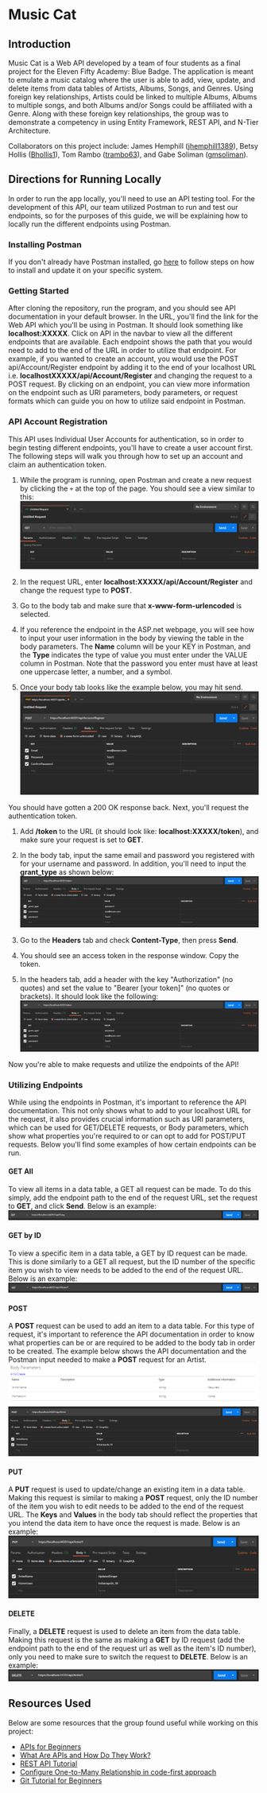 # Music Cat

## Introduction
Music Cat is a Web API developed by a team of four students as a final project for the Eleven Fifty Academy: Blue Badge. The application is meant to emulate a music catalog where the user is able to add, view, update, and delete items from data tables of Artists, Albums, Songs, and Genres. Using foreign key relationships, Artists could be linked to multiple Albums, Albums to multiple songs, and both Albums and/or Songs could be affiliated with a Genre. Along with these foreign key relationships, the group was to demonstrate a competency in using Entity Framework, REST API, and N-Tier Architecture.

Collaborators on this project include: James Hemphill ([jhemphill1389](https://github.com/jhemphill1389)), Betsy Hollis ([Bhollis1](https://github.com/bhollis1)), Tom Rambo ([trambo63](https://github.com/trambo63)), and Gabe Soliman ([gmsoliman](https://github.com/gmsoliman)).

## Directions for Running Locally
In order to run the app locally, you'll need to use an API testing tool. For the development of this API, our team utilized Postman to run and test our endpoints, so for the purposes of this guide, we will be explaining how to locally run the different endpoints using Postman.

### Installing Postman
If you don't already have Postman installed, go [here](https://learning.postman.com/docs/getting-started/installation-and-updates/) to follow steps on how to install and update it on your specific system.

### Getting Started
After cloning the repository, run the program, and you should see API documentation in your default browser. In the URL, you'll find the link for the Web API which you'll be using in Postman. It should look something like **localhost:XXXXX**.  Click on API in the navbar to view all the different endpoints that are available. Each endpoint shows the path that you would need to add to the end of the URL in order to utilize that endpoint. For example, if you wanted to create an account, you would use the POST api/Account/Register endpoint by adding it to the end of your localhost URL i.e. **localhostXXXXX/api/Account/Register** and changing the request to a POST request. By clicking on an endpoint, you can view more information on the endpoint such as URI parameters, body parameters, or request formats which can guide you on how to utilize said endpoint in Postman.

### API Account Registration
This API uses Individual User Accounts for authentication, so in order to begin testing different endpoints, you'll have to create a user account first. The following steps will walk you through how to set up an account and claim an authentication token.

1. While the program is running, open Postman and create a new request by clicking the ```+``` at the top of the page. You should see a view similar to this:
![New Request View](https://github.com/gmsoliman/MusicCatREADMEAssets/blob/main/newrequest.PNG)

2. In the request URL, enter **localhost:XXXXX/api/Account/Register** and change the request type to **POST**.

3. Go to the body tab and make sure that **x-www-form-urlencoded** is selected.

4. If you reference the endpoint in the ASP.net webpage, you will see how to input your user information in the body by viewing the table in the body parameters. The **Name** column will be your KEY in Postman, and the **Type** indicates the type of value you must enter under the VALUE column in Postman. Note that the password you enter must have at least one uppercase letter, a number, and a symbol.

5. Once your body tab looks like the example below, you may hit send.
![Account Register Example](https://github.com/gmsoliman/MusicCatREADMEAssets/blob/main/accountregister.PNG)

You should have gotten a 200 OK response back. Next, you'll request the authentication token.

1. Add **/token** to the URL (it should look like: **localhost:XXXXX/token**), and make sure your request is set to **GET**.

2. In the body tab, input the same email and password you registered with for your username and password. In addition, you'll need to input the **grant_type** as shown below:
![Token Request](https://github.com/gmsoliman/MusicCatREADMEAssets/blob/main/tokenrequest.PNG)

3. Go to the **Headers** tab and check **Content-Type**, then press **Send**.

4. You should see an access token in the response window. Copy the token.

5. In the headers tab, add a header with the key "Authorization" (no quotes) and set the value to "Bearer [your token]" (no quotes or brackets). It should look like the following:
![Authorization Example](https://github.com/gmsoliman/MusicCatREADMEAssets/blob/main/tokenrequest.PNG)

Now you're able to make requests and utilize the endpoints of the API!

### Utilizing Endpoints
While using the endpoints in Postman, it's important to reference the API documentation. This not only shows what to add to your localhost URL for the request, it also provides crucial information such as URI parameters, which can be used for GET/DELETE requests, or Body parameters, which show what properties you're required to or can opt to add for POST/PUT requests. Below you'll find some examples of how certain endpoints can be run.

#### GET All
To view all items in a data table, a GET all request can be made. To do this simply, add the endpoint path to the end of the request URL, set the request to **GET**, and click **Send**. Below is an example:
![GET All Example](https://github.com/gmsoliman/MusicCatREADMEAssets/blob/main/getallsongs.PNG)

#### GET by ID
To view a specific item in a data table, a GET by ID request can be made. This is done similarly to a GET all request, but the ID number of the specific item you wish to view needs to be added to the end of the request URL. Below is an example:
![GET by ID Example](https://github.com/gmsoliman/MusicCatREADMEAssets/blob/main/getbyid.PNG)

#### POST
A **POST** request can be used to add an item to a data table. For this type of request, it's important to reference the API documentation in order to know what properties can be or are required to be added to the body tab in order to be created. The example below shows the API documentation and the Postman input needed to make a **POST** request for an Artist.
![POST API documentation](https://github.com/gmsoliman/MusicCatREADMEAssets/blob/main/postapidoc.PNG)
![POST Request Example](https://github.com/gmsoliman/MusicCatREADMEAssets/blob/main/postexample.PNG)

#### PUT
A **PUT** request is used to update/change an existing item in a data table. Making this request is similar to making a **POST** request, only the ID number of the item you wish to edit needs to be added to the end of the request URL. The **Keys** and **Values** in the body tab should reflect the properties that you intend the data item to have once the request is made. Below is an example:
![POST Request Example](https://github.com/gmsoliman/MusicCatREADMEAssets/blob/main/putexample.PNG)

#### DELETE
Finally, a **DELETE** request is used to delete an item from the data table. Making this request is the same as making a **GET** by ID request (add the endpoint path to the end of the request url as well as the item's ID number), only you need to make sure to switch the request to **DELETE**. Below is an example:
![Delete Request Example](https://github.com/gmsoliman/MusicCatREADMEAssets/blob/main/deleteexample.PNG)

## Resources Used
Below are some resources that the group found useful while working on this project:
* [APIs for Beginners](https://www.youtube.com/watch?v=GZvSYJDk-us&t=2962s)
* [What Are APIs and How Do They Work?](https://www.programmableweb.com/api-university/what-are-apis-and-how-do-they-work)
* [REST API Tutorial](https://restfulapi.net/)
* [Configure One-to-Many Relationship in code-first approach](https://www.entityframeworktutorial.net/code-first/configure-one-to-many-relationship-in-code-first.aspx)
* [Git Tutorial for Beginners](https://www.youtube.com/watch?v=uIa9CejUcQM)
